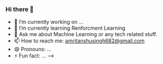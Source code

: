 ### Hi there 👋

- 🔭 I’m currently working on ...
- 🌱 I’m currently learning Renforcment Learning
- 💬 Ask me about Machine Learning or any tech related stuff.
- 📫 How to reach me: amritanshusingh682@gmail.com
- 😄 Pronouns: ...
- ⚡ Fun fact: ...
-->
